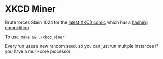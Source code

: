 # XKCD Miner
Brute forces Skein 1024 for the [latest XKCD comic](http://xkcd.com/1193/) which has a [hashing competition](http://almamater.xkcd.com/)

To use: `make && ./xkcd_miner`

Every run uses a new random seed, so you can just run multiple instances if you have a multi-core processor
